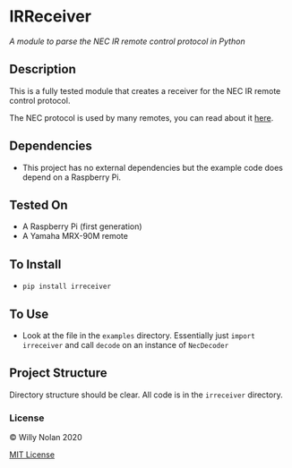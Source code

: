 # IRReceiver
*A module to parse the NEC IR remote control protocol in Python*

## Description
This is a fully tested module that creates a receiver for the NEC IR remote control protocol.

The NEC protocol is used by many remotes, you can read about it [here](https://www.sbprojects.net/knowledge/ir/nec.php).

## Dependencies
- This project has no external dependencies but the example code does depend on a Raspberry Pi.

## Tested On
- A Raspberry Pi (first generation)
- A Yamaha MRX-90M remote

## To Install
- `pip install irreceiver`

## To Use
- Look at the file in the `examples` directory. Essentially just `import irreceiver` and call `decode` on an instance of `NecDecoder` 

## Project Structure
Directory structure should be clear. All code is in the `irreceiver` directory.


### License

:copyright: Willy Nolan 2020

[MIT License](http://en.wikipedia.org/wiki/MIT_License)
